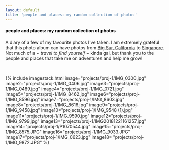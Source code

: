 ```yaml
---
layout: default
title: 'people and places: my random collection of photos'
---
```


<h4 style="color:#000000"> people and places: my random collection of photos </h4>

A diary of a few of my favourite photos I've taken. I am extremely grateful that this photo album can have photos from [Big Sur, California](#) to [Singapore](#). Not much of a *~ travel to find yourself ~* kinda gal, but thank you to the people and places that take me on adventures and help me grow!

<br>


{% include imagestack.html image="projects/proj-1/IMG_0300.jpg" image2="projects/proj-1/IMG_0406.jpg" image3="projects/proj-1/IMG_0489.jpg" image4="projects/proj-1/IMG_0721.jpg" image5="projects/proj-1/IMG_8462.jpg" image6="projects/proj-1/IMG_8596.jpg"
image7="projects/proj-1/IMG_8603.jpg" image8="projects/proj-1/IMG_8616.jpg" image9="projects/proj-1/IMG_9458.jpg" image10="projects/proj-1/IMG_9548 (1).jpg" image11="projects/proj-1/IMG_9590.jpg" image12="projects/proj-1/IMG_9799.jpg"
image13="projects/proj-1/IMG20181221161257.jpg" image14="projects/proj-1/P1070544.jpg" image15="projects/proj-1/IMG_8575.JPG"  image16="projects/proj-1/IMG_9033.JPG" 
image17="projects/proj-1/IMG_0623.jpg"  image18= "projects/proj-1/IMG_9872.JPG" %}


